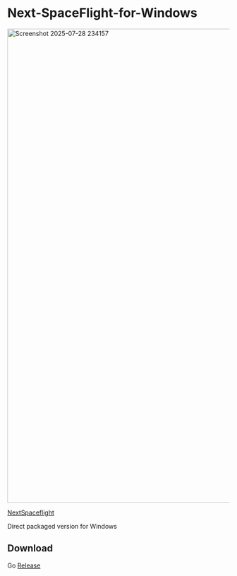 # Next-SpaceFlight-for-Windows

<img width="1067" height="1074" alt="Screenshot 2025-07-28 234157" src="https://github.com/user-attachments/assets/aa7ee23b-e5f2-4ebe-844c-4421d24cf1df" />


[NextSpaceflight](https://nextspaceflight.com/)

Direct packaged version for Windows

## Download

Go [Release](https://github.com/Enthalpiex/Next-SpaceFlight-for-Windows/releases)
